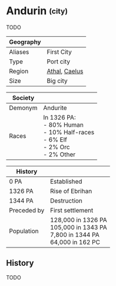 # Andurin <sub><sup>(city)</sup></sub>

TODO

| Geography | |
| - | - |
| Aliases | First City |
| Type | Port city |
| Region | [Athal](../Land/caelus.md#athal), [Caelus](../Land/caelus.md) |
| Size | Big city |

| Society | |
| - | - |
| Demonym | Andurite |
| Races | In 1326 PA:<br>- 80% Human<br>- 10% Half-races<br>- 6% Elf<br>- 2% Orc<br>- 2% Other |

| History | |
| - | - |
| 0 PA | Established |
| 1326 PA | Rise of Ebrihan |
| 1344 PA | Destruction |
| Preceded by | First settlement |
| Population | 128,000 in 1326 PA<br>105,000 in 1343 PA<br>7,800 in 1344 PA<br>64,000 in 162 PC  |

## History

TODO
